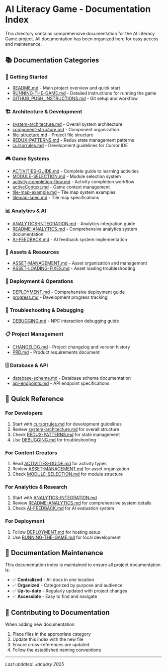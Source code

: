 # AI Literacy Game - Documentation Index

This directory contains comprehensive documentation for the AI Literacy Game project. All documentation has been organized here for easy access and maintenance.

## 📚 **Documentation Categories**

### **🚀 Getting Started**
- [README.md](../README.md) - Main project overview and quick start
- [RUNNING-THE-GAME.md](RUNNING-THE-GAME.md) - Detailed instructions for running the game
- [GITHUB_PUSH_INSTRUCTIONS.md](GITHUB_PUSH_INSTRUCTIONS.md) - Git setup and workflow

### **🏗️ Architecture & Development**
- [system-architecture.md](system-architecture.md) - Overall system architecture
- [component-structure.md](component-structure.md) - Component organization
- [file-structure.md](file-structure.md) - Project file structure
- [REDUX-PATTERNS.md](REDUX-PATTERNS.md) - Redux state management patterns
- [cursorrules.md](cursorrules.md) - Development guidelines for Cursor IDE

### **🎮 Game Systems**
- [ACTIVITIES-GUIDE.md](ACTIVITIES-GUIDE.md) - Complete guide to learning activities
- [MODULE-SELECTION.md](MODULE-SELECTION.md) - Module selection system
- [activity-completion-flow.md](activity-completion-flow.md) - Activity completion workflow
- [activeContext.md](activeContext.md) - Game context management
- [tile-map-example.md](tile-map-example.md) - Tile map system examples
- [tilemap-spec.md](tilemap-spec.md) - Tile map specifications

### **📊 Analytics & AI**
- [ANALYTICS-INTEGRATION.md](ANALYTICS-INTEGRATION.md) - Analytics integration guide
- [README-ANALYTICS.md](README-ANALYTICS.md) - Comprehensive analytics system documentation
- [AI-FEEDBACK.md](AI-FEEDBACK.md) - AI feedback system implementation

### **🎨 Assets & Resources**
- [ASSET-MANAGEMENT.md](ASSET-MANAGEMENT.md) - Asset organization and management
- [ASSET-LOADING-FIXES.md](ASSET-LOADING-FIXES.md) - Asset loading troubleshooting

### **🚀 Deployment & Operations**
- [DEPLOYMENT.md](DEPLOYMENT.md) - Comprehensive deployment guide
- [progress.md](progress.md) - Development progress tracking

### **🔧 Troubleshooting & Debugging**
- [DEBUGGING.md](DEBUGGING.md) - NPC interaction debugging guide

### **📋 Project Management**
- [CHANGELOG.md](CHANGELOG.md) - Project changelog and version history
- [PRD.md](PRD.md) - Product requirements document

### **🗄️ Database & API**
- [database-schema.md](database-schema.md) - Database schema documentation
- [api-endpoints.md](api-endpoints.md) - API endpoint specifications

## 📖 **Quick Reference**

### **For Developers**
1. Start with [cursorrules.md](cursorrules.md) for development guidelines
2. Review [system-architecture.md](system-architecture.md) for overall structure
3. Check [REDUX-PATTERNS.md](REDUX-PATTERNS.md) for state management
4. Use [DEBUGGING.md](DEBUGGING.md) for troubleshooting

### **For Content Creators**
1. Read [ACTIVITIES-GUIDE.md](ACTIVITIES-GUIDE.md) for activity types
2. Review [ASSET-MANAGEMENT.md](ASSET-MANAGEMENT.md) for asset organization
3. Check [MODULE-SELECTION.md](MODULE-SELECTION.md) for module structure

### **For Analytics & Research**
1. Start with [ANALYTICS-INTEGRATION.md](ANALYTICS-INTEGRATION.md)
2. Review [README-ANALYTICS.md](README-ANALYTICS.md) for comprehensive system details
3. Check [AI-FEEDBACK.md](AI-FEEDBACK.md) for AI evaluation system

### **For Deployment**
1. Follow [DEPLOYMENT.md](DEPLOYMENT.md) for hosting setup
2. Use [RUNNING-THE-GAME.md](RUNNING-THE-GAME.md) for local development

## 🔄 **Documentation Maintenance**

This documentation index is maintained to ensure all project documentation is:
- ✅ **Centralized** - All docs in one location
- ✅ **Organized** - Categorized by purpose and audience
- ✅ **Up-to-date** - Regularly updated with project changes
- ✅ **Accessible** - Easy to find and navigate

## 📝 **Contributing to Documentation**

When adding new documentation:
1. Place files in the appropriate category
2. Update this index with the new file
3. Ensure cross-references are updated
4. Follow the established naming conventions

---

*Last updated: January 2025* 
